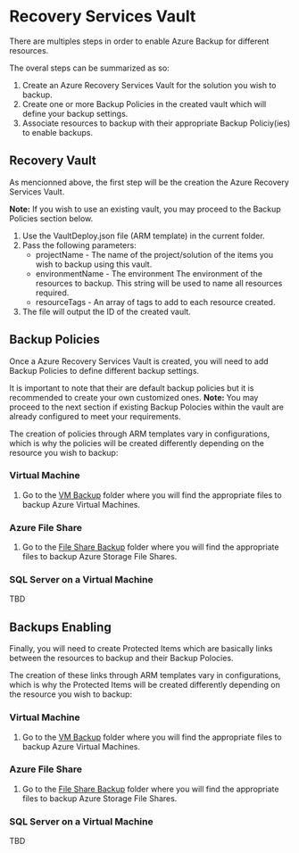 <h1>Recovery Services Vault</h1>
<p>There are multiples steps in order to enable Azure Backup for different resources.</p>
<p>The overal steps can be summarized as so:</p>
<ol>
  <li>Create an Azure Recovery Services Vault for the solution you wish to backup.</li>
  <li>Create one or more Backup Policies in the created vault which will define your backup settings.</li>
  <li>Associate resources to backup with their appropriate Backup Policiy(ies) to enable backups.</li>
</ol>
<h2>Recovery Vault </h2>
<p>As mencionned above, the first step will be the creation the Azure Recovery Services Vault.</p>
<p><b>Note:</b> If you wish to use an existing vault, you may proceed to the Backup Policies section below.</p>
<ol>
  <li>Use the VaultDeploy.json file (ARM template) in the current folder.</li>
  <li>Pass the following parameters:
    <ul>
      <li>projectName - The name of the project/solution of the items you wish to backup using this vault.</li>
      <li>environmentName - The environment The environment of the resources to backup. This string will be used to name
        all resources required.</li>
      <li>resourceTags - An array of tags to add to each resource created.</li>
    </ul>
  <li>The file will output the ID of the created vault.</li>
</ol>
<h2>Backup Policies</h2>
<p>Once a Azure Recovery Services Vault is created, you will need to add Backup Policies to define different backup
  settings.</p>
<p>It is important to note that their are default backup policies but it is recommended to create your own customized
  ones. <b>Note:</b> You may proceed to the next section if existing Backup Polocies within the vault are already
  configured to meet your requirements.</p>
<p>The creation of policies through ARM templates vary in configurations, which is why the policies will be created
  differently depending on the resource you wish to backup:</p>
<h3>Virtual Machine</h3>
<ol>
  <li>
    <p>Go to the
      <a
        href=https://github.com/CSPS-EFPC-IT/SysAdmins-ARMTemplates/tree/Recovery-Services-Vault-1/Recovery%20Services%20Vault/VM%20Backup>VM
        Backup</a> folder where you will find the appropriate files to backup Azure Virtual Machines.</p>
  </li>
</ol>
<h3>Azure File Share</h3>
<ol>
  <li>
    <p>Go to the <a
        href="https://github.com/CSPS-EFPC-IT/SysAdmins-ARMTemplates/tree/Recovery-Services-Vault-1/Recovery%20Services%20Vault/Azure%20File%20Share%20Backup">File
        Share Backup</a> folder where you will find the appropriate files to backup Azure Storage File Shares.</p>
  </li>
</ol>
<h3>SQL Server on a Virtual Machine</h3>
<p>TBD</p>

<h2>Backups Enabling</h2>
<p>Finally, you will need to create Protected Items which are basically links between the resources to backup and their
  Backup Polocies.</p>
<p>The creation of these links through ARM templates vary in configurations, which is why the Protected Items will be
  created
  differently depending on the resource you wish to backup:</p>
<h3>Virtual Machine</h3>
<ol>
  <li>
    <p>Go to the
      <a
        href=https://github.com/CSPS-EFPC-IT/SysAdmins-ARMTemplates/tree/Recovery-Services-Vault-1/Recovery%20Services%20Vault/VM%20Backup>VM
        Backup</a> folder where you will find the appropriate files to backup Azure Virtual Machines.</p>
  </li>
</ol>
<h3>Azure File Share</h3>
<ol>
  <li>
    <p>Go to the <a
        href="https://github.com/CSPS-EFPC-IT/SysAdmins-ARMTemplates/tree/Recovery-Services-Vault-1/Recovery%20Services%20Vault/Azure%20File%20Share%20Backup">File
        Share Backup</a> folder where you will find the appropriate files to backup Azure Storage File Shares.</p>

  </li>
</ol>
<h3>SQL Server on a Virtual Machine</h3>
<p>TBD</p>
